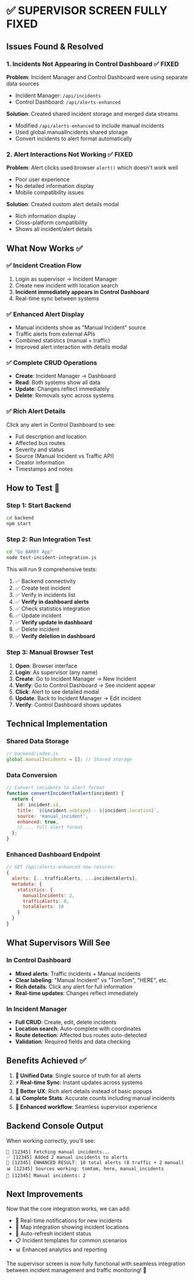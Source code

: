 # ✅ SUPERVISOR SCREEN FULLY FIXED

## Issues Found & Resolved

### 1. **Incidents Not Appearing in Control Dashboard** ✅ FIXED
**Problem**: Incident Manager and Control Dashboard were using separate data sources
- Incident Manager: `/api/incidents` 
- Control Dashboard: `/api/alerts-enhanced`

**Solution**: Created shared incident storage and merged data streams
- Modified `/api/alerts-enhanced` to include manual incidents
- Used global.manualIncidents shared storage
- Convert incidents to alert format automatically

### 2. **Alert Interactions Not Working** ✅ FIXED  
**Problem**: Alert clicks used browser `alert()` which doesn't work well
- Poor user experience
- No detailed information display
- Mobile compatibility issues

**Solution**: Created custom alert details modal
- Rich information display
- Cross-platform compatibility
- Shows all incident/alert details

## What Now Works ✅

### ✅ **Incident Creation Flow**
1. Login as supervisor → Incident Manager
2. Create new incident with location search
3. **Incident immediately appears in Control Dashboard**
4. Real-time sync between systems

### ✅ **Enhanced Alert Display**  
- Manual incidents show as "Manual Incident" source
- Traffic alerts from external APIs
- Combined statistics (manual + traffic)
- Improved alert interaction with details modal

### ✅ **Complete CRUD Operations**
- **Create**: Incident Manager → Dashboard
- **Read**: Both systems show all data  
- **Update**: Changes reflect immediately
- **Delete**: Removals sync across systems

### ✅ **Rich Alert Details**
Click any alert in Control Dashboard to see:
- Full description and location
- Affected bus routes  
- Severity and status
- Source (Manual Incident vs Traffic API)
- Creator information
- Timestamps and notes

## How to Test 🧪

### Step 1: Start Backend
```bash
cd backend
npm start
```

### Step 2: Run Integration Test
```bash
cd "Go BARRY App"  
node test-incident-integration.js
```

This will run 9 comprehensive tests:
1. ✅ Backend connectivity
2. ✅ Create test incident
3. ✅ Verify in incidents list
4. ✅ **Verify in dashboard alerts**
5. ✅ Check statistics integration
6. ✅ Update incident
7. ✅ **Verify update in dashboard**
8. ✅ Delete incident  
9. ✅ **Verify deletion in dashboard**

### Step 3: Manual Browser Test
1. **Open**: Browser interface
2. **Login**: As supervisor (any name)
3. **Create**: Go to Incident Manager → New Incident
4. **Verify**: Go to Control Dashboard → See incident appear
5. **Click**: Alert to see detailed modal
6. **Update**: Back to Incident Manager → Edit incident
7. **Verify**: Control Dashboard shows updates

## Technical Implementation

### **Shared Data Storage**
```javascript
// backend/index.js
global.manualIncidents = []; // Shared storage
```

### **Data Conversion**
```javascript
// Convert incidents to alert format
function convertIncidentToAlert(incident) {
  return {
    id: incident.id,
    title: `${incident.subtype} - ${incident.location}`,
    source: 'manual_incident',
    enhanced: true,
    // ... full alert format
  };
}
```

### **Enhanced Dashboard Endpoint**
```javascript
// GET /api/alerts-enhanced now returns:
{
  alerts: [...trafficAlerts, ...incidentAlerts],
  metadata: {
    statistics: {
      manualIncidents: 2,
      trafficAlerts: 8, 
      totalAlerts: 10
    }
  }
}
```

## What Supervisors Will See

### **In Control Dashboard**
- **Mixed alerts**: Traffic incidents + Manual incidents
- **Clear labeling**: "Manual Incident" vs "TomTom", "HERE", etc.
- **Rich details**: Click any alert for full information
- **Real-time updates**: Changes reflect immediately

### **In Incident Manager**  
- **Full CRUD**: Create, edit, delete incidents
- **Location search**: Auto-complete with coordinates
- **Route detection**: Affected bus routes auto-detected
- **Validation**: Required fields and data checking

## Benefits Achieved ✅

1. **🔄 Unified Data**: Single source of truth for all alerts
2. **⚡ Real-time Sync**: Instant updates across systems  
3. **📱 Better UX**: Rich alert details instead of basic popups
4. **📊 Complete Stats**: Accurate counts including manual incidents
5. **🎯 Enhanced workflow**: Seamless supervisor experience

## Backend Console Output

When working correctly, you'll see:
```
📝 [12345] Fetching manual incidents...
✅ [12345] Added 2 manual incidents to alerts  
🎯 [12345] ENHANCED RESULT: 10 total alerts (8 traffic + 2 manual)
📊 [12345] Sources working: tomtom, here, manual_incidents
📝 [12345] Manual incidents: 2
```

## Next Improvements

Now that the core integration works, we can add:
- 🔔 Real-time notifications for new incidents
- 📍 Map integration showing incident locations  
- 🔄 Auto-refresh incident status
- 📋 Incident templates for common scenarios
- 📊 Enhanced analytics and reporting

The supervisor screen is now fully functional with seamless integration between incident management and traffic monitoring! 🎉

